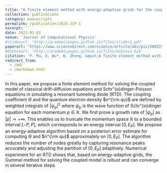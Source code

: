 ```yaml
---
title: "A finite element method with energy-adaptive grids for the coupled Schrodinger-Poisson-Drift-Diffusion model"
collection: publications
category: manuscripts
permalink: /publication/2023-JCP-1
excerpt: ''
date: 2023-01-01
venue: 'Journal of Computational Physics'
#slidesurl: 'http://academicpages.github.io/files/slides1.pdf'
paperurl: 'https://www.sciencedirect.com/science/article/abs/pii/S002199912300623X'
#bibtexurl: 'http://academicpages.github.io/files/bibtex1.bib'
citation: 'P. Mu, X. Wu*, W. Zheng. &quot;A finite element method with energy-adaptive grids for the coupled Schrodinger-Poisson-Drift-Diffusion model.&quot; <i>Journal of Computational Physics</i>. 495, 112528, 2023.'
redirect_from: 
  - /md/
  - /markdown.html
---
```


In this paper, we propose a finite element method for solving the coupled model of classical drift-diffusion equations and Schr\"{o}dinger-Poisson equations in simulating a resonant tunneling diode (RTD). The coupling coefficient $\Theta$ and the quantum electron density $n^{\rm qu}$ are defined by weighted integrals of $|\psi_p|^2$ where $\psi_p$ is the wave function of Schr\"{o}dinger equation for each momentum $p\in\mathbb{R}$. We first prove a growth rate of $|\psi_p|$ as $|p|\to +\infty$. This enables us to truncate the momentum space $\mathbb{R}$ to a bounded interval $[-P,P]$, which corresponds to an energy interval $[0,E_P]$. We propose an energy-adaptive algorithm based on a posteriori error estimate for computing $\Theta$ and $n^{\rm qu}$ approximately on $[0,E_P]$. The algorithm reduces the number of nodes greatly by capturing resonance peaks accurately and adjusting the partition of $[0,E_P]$ adaptively. Numerical experiment for an RTD shows that, based on energy-adaptive grids, the Gummel method for solving the coupled model is robust and can converge in several iterative steps.
